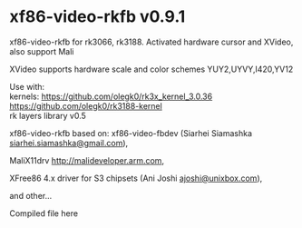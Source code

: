 xf86-video-rkfb v0.9.1
================

xf86-video-rkfb for rk3066, rk3188. Activated hardware cursor and XVideo, also support Mali

XVideo supports hardware scale and color schemes YUY2,UYVY,I420,YV12

Use with:
</br>kernels: https://github.com/olegk0/rk3x_kernel_3.0.36 https://github.com/olegk0/rk3188-kernel
</br>rk layers library v0.5

xf86-video-rkfb based on: xf86-video-fbdev (Siarhei Siamashka <siarhei.siamashka@gmail.com>),

MaliX11drv http://malideveloper.arm.com,

XFree86 4.x driver for S3 chipsets (Ani Joshi <ajoshi@unixbox.com>),

and other...



Compiled file here 